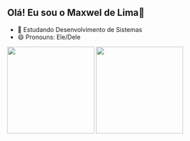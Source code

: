 ## Olá! Eu sou o Maxwel de Lima👋
- 🌱 Estudando Desenvolvimento de Sistemas
- 😄 Pronouns: Ele/Dele

<div style='display: inline_block'>
<picture>
  <source
    srcset="https://github-readme-stats.vercel.app/api?username=maxdelimasilva&show_icons=true&theme=tokyonight"
    media="(prefers-color-scheme: tokyonight)"
  />
  <source
    srcset="https://github-readme-stats.vercel.app/api?username=maxdelimasilva8&show_icons=true"
    media="(prefers-color-scheme: tokyonight), (prefers-color-scheme: tokyonight)"
  />
  <img  height=200 align="center" src="https://github-readme-stats.vercel.app/api?username=maxdelimasilva&show_icons=true" />
</picture>
<picture>
<img  height=200 align="center" src="https://github-readme-stats.vercel.app/api/top-langs/?username=maxdelimasilva&hide_progress=true" />
</picture>
</div>
